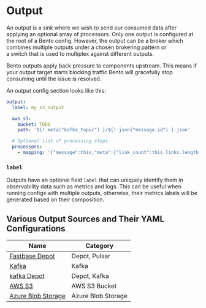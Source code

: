 # Output

An output is a sink where we wish to send our consumed data after applying an optional array of processors. Only one output is configured at the root of a Bento config. However, the output can be a broker which combines multiple outputs under a chosen brokering pattern or a switch that is used to multiplex against different outputs. 

Bento outputs apply back pressure to components upstream. This means if your output target starts blocking traffic Bento will gracefully stop consuming until the issue is resolved.

An output config section looks like this:

```yaml
output:
  label: my_s3_output

  aws_s3:
    bucket: TODO
    path: '${! meta("kafka_topic") }/${! json("message.id") }.json'

  # Optional list of processing steps
  processors:
    - mapping: '{"message":this,"meta":{"link_count":this.links.length()}}'
```

### `label`

Outputs have an optional field `label` that can uniquely identify them in observability data such as metrics and logs. This can be useful when running configs with multiple outputs, otherwise, their metrics labels will be generated based on their composition.

## Various Output Sources and Their YAML Configurations

<div style="text-align: center;" markdown="1">

|Name|Category|
|---|---|
|[Fastbase Depot](/resources/stacks/bento/components/output/fastbase_depot/)|Depot, Pulsar|
|[Kafka](/resources/stacks/bento/components/output/kafka/)|Kafka|
|[kafka Depot](/resources/stacks/bento/components/output/kafka_depot/)|Depot, Kafka|
|[AWS S3](/resources/stacks/bento/components/output/aws_s3)| AWS S3 Bucket|
|[Azure Blob Storage](/resources/stacks/bento/components/output/azure_blob_storage)| Azure Blob Storage |

<!-- 
|[sftp](/resources/stacks/bento/components/output/sftp)| SSH/Secure File Transfer Protocol Server |
|[SQL database Insert](/resources/stacks/bento/components/output/sql_insert)| For mysql, postgres, clickhouse, mssql, sqlite, oracle, snowflake, trino, gocosmos, spanner |
|[Arbitrary SQL query](/resources/stacks/bento/components/output/sql_raw)| For mysql, postgres, clickhouse, mssql, sqlite, oracle, snowflake, trino, gocosmos, spanner |

|[Azure CosmosDB](/resources/stacks/bento/components/output/azure_cosmosdb)| Azure CosmosDB | 
|[Azure Queue Storage](/resources/stacks/bento/components/output/azure_queue_storage)| Azure Queue Storage |
|[Azure Table Storage](/resources/stacks/bento/components/output/azure_table_storage)| Azure Table Storage |
|[Pulsar](/resources/stacks/bento/components/output/pulsar/)|Pulsar| 
-->


</div>